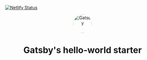 [![Netlify Status](https://api.netlify.com/api/v1/badges/bd29123a-9b95-4053-b81c-4cd7acd1dc60/deploy-status)](https://app.netlify.com/sites/brave-feynman-e14fe2/deploys)

<p align="center">
  <a href="https://www.gatsbyjs.org">
    <img alt="Gatsby" src="https://s3-us-west-2.amazonaws.com/s.cdpn.io/20262/carpet.svg" width="60" style="border-radius: 50%;"/>
  </a>
</p>
<h1 align="center">
  Gatsby's hello-world starter
</h1>

